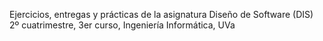 Ejercicios, entregas y prácticas de la asignatura Diseño de Software (DIS)\
2º cuatrimestre, 3er curso, Ingeniería Informática, UVa
